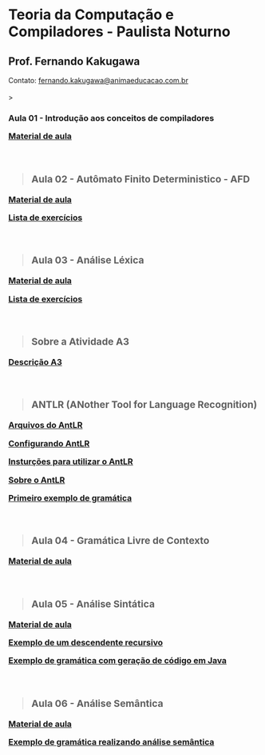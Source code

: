 # Teoria da Computação e Compiladores - Paulista Noturno
<h2>Prof. Fernando Kakugawa</h2>
Contato: <a href="mailto:fernando.kakugawa@animaeducacao.com.br">fernando.kakugawa@animaeducacao.com.br</a><br>
<br>
><h3><Strong>Aula 01 - Introdução aos conceitos de compiladores
<p><a href="https://github.com/fkakugawa/TeoriaComputacaoCompiladores/blob/main/TCC_Aula02_EstruturaCompilador.pdf">Material de aula</a></p>
<br>
  
><h3><Strong>Aula 02 - Autômato Finito Deterministico - AFD
<p><a href="https://github.com/fkakugawa/TeoriaComputacaoCompiladores/blob/main/TCC_Aula02-AF_AFD.pdf">Material de aula</a></p>
<p><a href="https://github.com/fkakugawa/TeoriaComputacaoCompiladores/blob/main/TCC_Aula02-ExerciciosAFD.pdf">Lista de exercícios</a></p>
<br>

><h3><Strong>Aula 03 - Análise Léxica

[Material de aula](https://github.com/fkakugawa/TeoriaComputacaoCompiladores/blob/main/TCC_Aula03_AnaliseLexica.pdf)

[Lista de exercícios](https://github.com/fkakugawa/TeoriaComputacaoCompiladores/blob/main/TCC_Aula03_ExercicioAL.pdf)

<br>

><h3><Strong>Sobre a Atividade A3

[Descrição A3](https://github.com/fkakugawa/TeoriaComputacaoCompiladores/blob/main/DescricaoA3.pdf)

<br>

><h3><Strong>ANTLR (ANother Tool for Language Recognition)

[Arquivos do AntLR](https://github.com/fkakugawa/TeoriaComputacaoCompiladores/blob/main/AntLR.zip)

[Configurando AntLR](https://github.com/fkakugawa/TeoriaComputacaoCompiladores/blob/main/Configurar%20AntLR.pdf)

[Insturções para utilizar o AntLR](https://github.com/fkakugawa/TeoriaComputacaoCompiladores/blob/main/Instru%C3%A7oes_AntLR.pdf)

[Sobre o AntLR](https://www.antlr.org/index.html)

[Primeiro exemplo de gramática](https://github.com/fkakugawa/TeoriaComputacaoCompiladores/tree/main/ExemploGramatica)

<br>

><h3><Strong>Aula 04 - Gramática Livre de Contexto

[Material de aula](https://github.com/fkakugawa/TeoriaComputacaoCompiladores/blob/main/TCC_Aula04-GramaticaLivreContexto.pdf)

<br>

><h3><Strong>Aula 05 - Análise Sintática

[Material de aula](https://github.com/fkakugawa/TeoriaComputacaoCompiladores/blob/main/TCC_Aula05_AnaliseSintatica.pdf)

[Exemplo de um descendente recursivo](https://github.com/fkakugawa/TeoriaComputacaoCompiladores/blob/main/DescendenteRecursivo.txt)

[Exemplo de gramática com geração de código em Java](https://github.com/fkakugawa/TeoriaComputacaoCompiladores/tree/main/ExemploAula)

<br>

><h3><Strong>Aula 06 - Análise Semântica

[Material de aula](https://github.com/fkakugawa/TeoriaComputacaoCompiladores/blob/main/TCC_Aula06_AnaliseSemantica.pdf)

[Exemplo de gramática realizando análise semântica](https://github.com/fkakugawa/TeoriaComputacaoCompiladores/tree/main/ExemploAnaliseSemantica)
